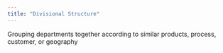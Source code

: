 ```yaml
---
title: "Divisional Structure"
---
```

Grouping departments together according to similar products, process, customer, or geography

